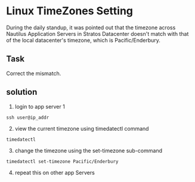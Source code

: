 
# Linux TimeZones Setting

During the daily standup, it was pointed out that the timezone across Nautilus Application Servers in Stratos Datacenter doesn't match with that of the local datacenter's timezone, which is Pacific/Enderbury.

## Task
Correct the mismatch.

## solution
1. login to app server 1 
```
ssh user@ip_addr
```

2. view the current timezone using timedatectl command
```
timedatectl
```

3. change the timezone using the set-timezone sub-command
```
timedatectl set-timezone Pacific/Enderbury
```
4. repeat this on other app Servers 

